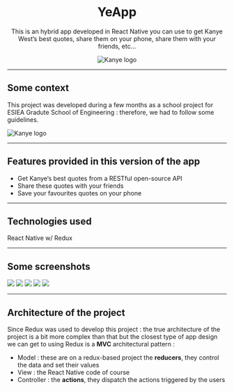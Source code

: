<h1 align="center">
YeApp
</h1>

<p align="center">
    This is an hybrid app developed in React Native you can use to get Kanye West‘s best quotes, share them on your phone, share them with your friends, etc...
</p>

<p align="center">
    <img src="./assets/images/kanyeIcon.png" alt="Kanye logo" />
</p>

---
## Some context

This project was developed during a few months as a school project for ESIEA Gradute School of Engineering : therefore, we had to follow some guidelines.

<img src="./readmeSrc/logo-esiea.jpg" alt="Kanye logo" />

---

## Features provided in this version of the app

<ul>
    <li>Get Kanye‘s best quotes from a RESTful open-source API</li>
    <li>Share these quotes with your friends</li>
    <li>Save your favourites quotes on your phone</li>
</ul>

---
## Technologies used

React Native w/ Redux <br />

---

## Some screenshots

<img src="./readmeSrc/screen1.jpg" />
<img src="./readmeSrc/screen2.jpg" />
<img src="./readmeSrc/screen3.jpg" />
<img src="./readmeSrc/screen4.jpg" />
<img src="./readmeSrc/screen5.jpg" />

---

## Architecture of the project

Since Redux was used to develop this project : the true architecture of the project is a bit more complex than that but the closest type of app design we can get to using Redux is a **MVC** architectural pattern : 
<ul>
    <li>Model : these are on a redux-based project the <strong>reducers</strong>, they control the data and set their values</li>
    <li>View : the React Native code of course</li>
    <li>Controller : the <strong>actions</strong>, they dispatch the actions triggered by the users</li>
</ul>